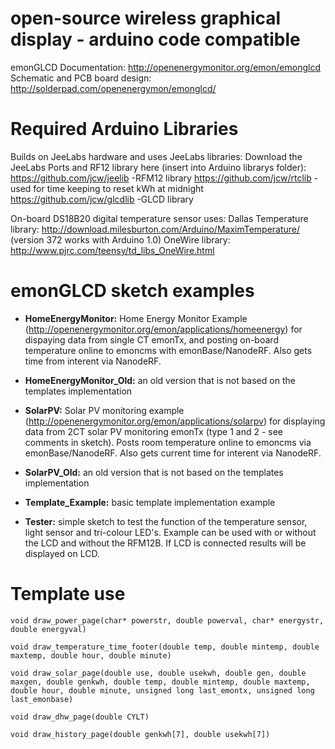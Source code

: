 # open-source wireless graphical display - arduino code compatible

emonGLCD Documentation: http://openenergymonitor.org/emon/emonglcd
Schematic and PCB board design: http://solderpad.com/openenergymon/emonglcd/

# Required Arduino Libraries

Builds on JeeLabs hardware and uses JeeLabs libraries: 
Download the JeeLabs Ports and RF12 library here (insert into Arduino librarys folder):
https://github.com/jcw/jeelib	-RFM12 library 
https://github.com/jcw/rtclib   -used for time keeping to reset kWh at midnight
https://github.com/jcw/glcdlib	-GLCD library 

On-board DS18B20 digital temperature sensor uses:
Dallas Temperature library: http://download.milesburton.com/Arduino/MaximTemperature/ (version 372 works with Arduino 1.0) 
OneWire library: http://www.pjrc.com/teensy/td_libs_OneWire.html

# emonGLCD sketch examples 

* **HomeEnergyMonitor:** Home Energy Monitor Example (http://openenergymonitor.org/emon/applications/homeenergy) for dispaying data from single CT emonTx, and posting on-board temperature online to emoncms with emonBase/NanodeRF. Also gets time from interent via NanodeRF. 

* **HomeEnergyMonitor_Old:** an old version that is not based on the templates implementation

* **SolarPV:** Solar PV monitoring example (http://openenergymonitor.org/emon/applications/solarpv) for displaying data from 2CT solar PV monitoring emonTx (type 1 and 2 - see comments in sketch). Posts room temperature online to emoncms via emonBase/NanodeRF. Also gets current time for interent via NanodeRF. 

* **SolarPV_Old:** an old version that is not based on the templates implementation

* **Template_Example:** basic template implementation example

* **Tester:** simple sketch to test the function of the temperature sensor, light sensor and tri-colour LED's. Example can be used with or without the LCD and without the RFM12B. If LCD is connected results will be displayed on LCD. 

# Template use

```
void draw_power_page(char* powerstr, double powerval, char* energystr,  double energyval)

void draw_temperature_time_footer(double temp, double mintemp, double maxtemp, double hour, double minute)

void draw_solar_page(double use, double usekwh, double gen, double maxgen, double genkwh, double temp, double mintemp, double maxtemp, double hour, double minute, unsigned long last_emontx, unsigned long last_emonbase)

void draw_dhw_page(double CYLT)

void draw_history_page(double genkwh[7], double usekwh[7])
```